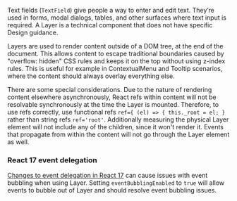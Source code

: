 Text fields (`TextField`) give people a way to enter and edit text. They’re used in forms, modal dialogs, tables, and other surfaces where text input is required.
A Layer is a technical component that does not have specific Design guidance.

Layers are used to render content outside of a DOM tree, at the end of the document. This allows content to escape traditional boundaries caused by "overflow: hidden" CSS rules and keeps it on the top without using z-index rules. This is useful for example in ContextualMenu and Tooltip scenarios, where the content should always overlay everything else.

There are some special considerations. Due to the nature of rendering content elsewhere asynchronously, React refs within content will not be resolvable synchronously at the time the Layer is mounted. Therefore, to use refs correctly, use functional refs `ref={ (el) => { this._root = el; }` rather than string refs `ref='root'`. Additionally measuring the physical Layer element will not include any of the children, since it won't render it. Events that propagate from within the content will not go through the Layer element as well.

### React 17 event delegation

[Changes to event delegation in React 17](https://reactjs.org/blog/2020/08/10/react-v17-rc.html#changes-to-event-delegation) can cause issues with event bubbling when using Layer. Setting `eventBubblingEnabled` to `true` will allow events to bubble out of Layer and should resolve event bubbling issues.
